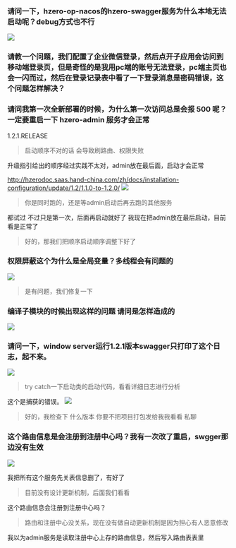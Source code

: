 ### 请问一下，hzero-op-nacos的hzero-swagger服务为什么本地无法启动呢？debug方式也不行
![](https://img2020.cnblogs.com/blog/1231979/202003/1231979-20200307205833448-1324662037.png)



### 请教一个问题，我们配置了企业微信登录，然后点开子应用会访问到移动端登录页，但是奇怪的是我用pc端的账号无法登录，pc端主页也会一闪而过，然后在登录记录表中看了一下登录消息是密码错误，这个问题怎样解决？




### 请问我第一次全新部署的时候，为什么第一次访问总是会报 500 呢？一定要重启一下 hzero-admin 服务才会正常
1.2.1.RELEASE

>启动顺序不对的话 会导致刷路由、权限失败

升级指引给出的顺序经过实践不太对，admin放在最后面，启动才会正常

http://hzerodoc.saas.hand-china.com/zh/docs/installation-configuration/update/1.2/1.1.0-to-1.2.0/
![](https://img2020.cnblogs.com/blog/1231979/202003/1231979-20200307205912675-154884051.png)

>你是同时跑的，还是等admin启动后再去跑的其他服务

都试过
不过只是第一次，后面再启动就好了
我现在把admin放在最后启动，目前看是正常了

>好的，那我们把顺序启动顺序调整下好了



### 权限屏蔽这个为什么是全局变量？多线程会有问题的
![](https://img2020.cnblogs.com/blog/1231979/202003/1231979-20200307205949641-2063854020.png)

>是有问题，我们修复一下


### 编译子模块的时候出现这样的问题 请问是怎样造成的
![](https://img2020.cnblogs.com/blog/1231979/202003/1231979-20200307210002715-569435087.png)


### 请问一下，window server运行1.2.1版本swagger只打印了这个日志，起不来。
![](https://img2020.cnblogs.com/blog/1231979/202003/1231979-20200307210017336-265154512.png)

>try catch一下启动类的启动代码，看看详细日志进行分析

这个是捕获的错误。
![](https://img2020.cnblogs.com/blog/1231979/202003/1231979-20200307210126367-233289183.png)

>好的，我检查下
>什么版本  你要不把项目打包发给我我看看  私聊

 



### 这个路由信息是会注册到注册中心吗？我有一次改了重启，swgger那边没有生效
![](https://img2020.cnblogs.com/blog/1231979/202003/1231979-20200307210102663-1811795812.png)

我把所有这个服务先关表信息删了，有好了

>目前没有设计更新机制，后面我们看看

这个路由信息会注册到注册中心吗？

>路由和注册中心没关系，现在没有做自动更新机制是因为担心有人恶意修改

我以为admin服务是读取注册中心上存的路由信息，然后写入路由表表里

